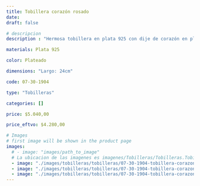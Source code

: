 ```yaml
---
title: Tobillera corazón rosado
date: 
draft: false

# descripcion
description : "Hermosa tobillera en plata 925 con dije de corazón en plata y cristal."

materials: Plata 925

color: Plateado

dimensions: "Largo: 24cm"

code: 07-30-1904

type: "Tobilleras"

categories: []

price: $5.040,00

price_eftvo: $4.280,00

# Images
# first image will be shown in the product page
images:
  # - image: "images/path_to_image"
  # La ubicacion de las imagenes es imagenes/Tobilleras/Tobilleras.Tobilleras/07-30-1904-tobillera-corazon-rosado
  - image: "./images/tobilleras/tobilleras/07-30-1904-tobillera-corazon-rosado_a.jpg"
  - image: "./images/tobilleras/tobilleras/07-30-1904-tobillera-corazon-rosado_b.jpg"
  - image: "./images/tobilleras/tobilleras/07-30-1904-tobillera-corazon-rosado_c.jpg"
---
```

